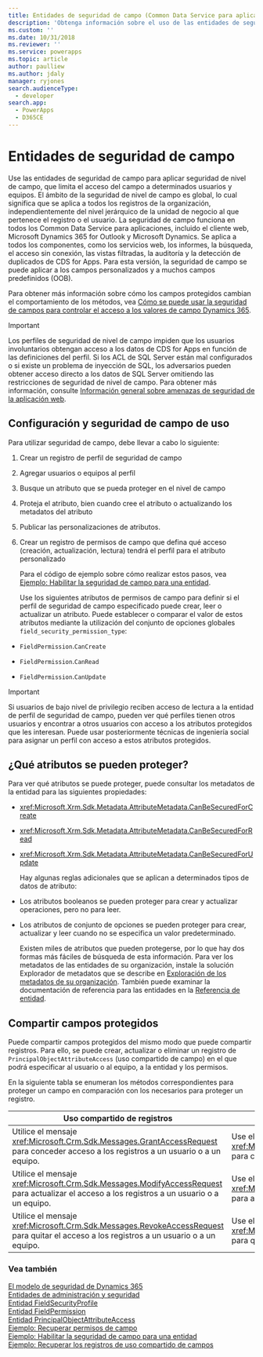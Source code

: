 ```yaml
---
title: Entidades de seguridad de campo (Common Data Service para aplicaciones) | Microsoft Docs
description: 'Obtenga información sobre el uso de las entidades de seguridad de campo para aplicar seguridad de nivel de campo, que limita el acceso del campo a determinados usuarios y equipos.'
ms.custom: ''
ms.date: 10/31/2018
ms.reviewer: ''
ms.service: powerapps
ms.topic: article
author: paulliew
ms.author: jdaly
manager: ryjones
search.audienceType:
  - developer
search.app:
  - PowerApps
  - D365CE
---
```

# <a name="field-security-entities"></a>Entidades de seguridad de campo

Use las entidades de seguridad de campo para aplicar seguridad de nivel de campo, que limita el acceso del campo a determinados usuarios y equipos. El ámbito de la seguridad de nivel de campo es global, lo cual significa que se aplica a todos los registros de la organización, independientemente del nivel jerárquico de la unidad de negocio al que pertenece el registro o el usuario. La seguridad de campo funciona en todos los Common Data Service para aplicaciones, incluido el cliente web, Microsoft Dynamics 365 for Outlook y Microsoft Dynamics. Se aplica a todos los componentes, como los servicios web, los informes, la búsqueda, el acceso sin conexión, las vistas filtradas, la auditoría y la detección de duplicados de CDS for Apps. Para esta versión, la seguridad de campo se puede aplicar a los campos personalizados y a muchos campos predefinidos (OOB).  
  
 Para obtener más información sobre cómo los campos protegidos cambian el comportamiento de los métodos, vea [Cómo se puede usar la seguridad de campos para controlar el acceso a los valores de campo Dynamics 365](/dynamics365/customer-engagement/developer/security-dev/use-field-security-control-access-field-values).  
  
> [!IMPORTANT]
>  Los perfiles de seguridad de nivel de campo impiden que los usuarios involuntarios obtengan acceso a los datos de CDS for Apps en función de las definiciones del perfil. Si los ACL de SQL Server están mal configurados o si existe un problema de inyección de SQL, los adversarios pueden obtener acceso directo a los datos de SQL Server omitiendo las restricciones de seguridad de nivel de campo. Para obtener más información, consulte [Información general sobre amenazas de seguridad de la aplicación web](https://msdn.microsoft.com/library/f13d73y6.aspx).  
  
<a name="bkmk_setup"></a>   

## <a name="set-up-and-use-field-security"></a>Configuración y seguridad de campo de uso  
 Para utilizar seguridad de campo, debe llevar a cabo lo siguiente:  
  
1. Crear un registro de perfil de seguridad de campo  
  
2. Agregar usuarios o equipos al perfil  
  
3. Busque un atributo que se pueda proteger en el nivel de campo  
  
4. Proteja el atributo, bien cuando cree el atributo o actualizando los metadatos del atributo  
  
5. Publicar las personalizaciones de atributos.  
  
6. Crear un registro de permisos de campo que defina qué acceso (creación, actualización, lectura) tendrá el perfil para el atributo personalizado  
  
   Para el código de ejemplo sobre cómo realizar estos pasos, vea [Ejemplo: Habilitar la seguridad de campo para una entidad](/dynamics365/customer-engagement/developer/sample-enable-field-security-entity).  
  
   Use los siguientes atributos de permisos de campo para definir si el perfil de seguridad de campo especificado puede crear, leer o actualizar un atributo. 
   Puede establecer o comparar el valor de estos atributos mediante la utilización del conjunto de opciones globales `field_security_permission_type`:  
  
-   `FieldPermission`.`CanCreate`  
  
-   `FieldPermission`.`CanRead`  
  
-   `FieldPermission`.`CanUpdate`  
  
> [!IMPORTANT]
>  Si usuarios de bajo nivel de privilegio reciben acceso de lectura a la entidad de perfil de seguridad de campo, pueden ver qué perfiles tienen otros usuarios y encontrar a otros usuarios con acceso a los atributos protegidos que les interesan. Puede usar posteriormente técnicas de ingeniería social para asignar un perfil con acceso a estos atributos protegidos.  
  
<a name="bkmk_whichattributes"></a>   

## <a name="which-attributes-can-be-secured"></a>¿Qué atributos se pueden proteger?  
 Para ver qué atributos se puede proteger, puede consultar los metadatos de la entidad para las siguientes propiedades:  
  
- <xref:Microsoft.Xrm.Sdk.Metadata.AttributeMetadata.CanBeSecuredForCreate>  
  
- <xref:Microsoft.Xrm.Sdk.Metadata.AttributeMetadata.CanBeSecuredForRead>  
  
- <xref:Microsoft.Xrm.Sdk.Metadata.AttributeMetadata.CanBeSecuredForUpdate>  
  
  Hay algunas reglas adicionales que se aplican a determinados tipos de datos de atributo:  
  
- Los atributos booleanos se pueden proteger para crear y actualizar operaciones, pero no para leer.  
  
- Los atributos de conjunto de opciones se pueden proteger para crear, actualizar y leer cuando no se especifica un valor predeterminado.  
  
  Existen miles de atributos que pueden protegerse, por lo que hay dos formas más fáciles de búsqueda de esta información. Para ver los metadatos de las entidades de su organización, instale la solución Explorador de metadatos que se describe en [Exploración de los metadatos de su organización](/dynamics365/customer-engagement/developer/browse-your-metadata). También puede examinar la documentación de referencia para las entidades en la [Referencia de entidad](/dynamics365/customer-engagement/developer/about-entity-reference).  
  
<a name="bkmk_sharing"></a>   
## <a name="share-secured-fields"></a>Compartir campos protegidos  
 Puede compartir campos protegidos del mismo modo que puede compartir registros. Para ello, se puede crear, actualizar o eliminar un registro de `PrincipalObjectAttributeAccess` (uso compartido de campo) en el que podrá especificar al usuario o al equipo, a la entidad y los permisos.  
  
 En la siguiente tabla se enumeran los métodos correspondientes para proteger un campo en comparación con los necesarios para proteger un registro.  
  
|Uso compartido de registros|Uso compartido de acceso a campos|  
|--------------------|--------------------------|  
|Utilice el mensaje <xref:Microsoft.Crm.Sdk.Messages.GrantAccessRequest> para conceder acceso a los registros a un usuario o a un equipo.|Use el mensaje <xref:Microsoft.Xrm.Sdk.Messages.CreateRequest> o el método <xref:Microsoft.Xrm.Sdk.IOrganizationService>.<xref:Microsoft.Xrm.Sdk.IOrganizationService.Create*> para conceder acceso seguro a campos a un usuario o equipo.|  
|Utilice el mensaje <xref:Microsoft.Crm.Sdk.Messages.ModifyAccessRequest> para actualizar el acceso a los registros a un usuario o a un equipo.|Use el mensaje <xref:Microsoft.Xrm.Sdk.Messages.UpdateRequest> o el método <xref:Microsoft.Xrm.Sdk.IOrganizationService>.<xref:Microsoft.Xrm.Sdk.IOrganizationService.Update*> para actualizar el acceso seguro a campos de un usuario o equipo.|  
|Utilice el mensaje <xref:Microsoft.Crm.Sdk.Messages.RevokeAccessRequest> para quitar el acceso a los registros a un usuario o a un equipo.|Use el mensaje <xref:Microsoft.Xrm.Sdk.Messages.DeleteRequest> o el método <xref:Microsoft.Xrm.Sdk.IOrganizationService>.<xref:Microsoft.Xrm.Sdk.IOrganizationService.Delete*> para quitar el acceso seguro a campos de un usuario o equipo.|  
  
### <a name="see-also"></a>Vea también  
 [El modelo de seguridad de Dynamics 365](security-model.md)   
 [Entidades de administración y seguridad](/dynamics365/customer-engagement/developer/administration-security-entities)   
 [Entidad FieldSecurityProfile](/reference/entities/fieldsecurityprofile.md)   
 [Entidad FieldPermission](/reference/entities/fieldpermission.md)   
 [Entidad PrincipalObjectAttributeAccess](/reference/entities/principalobjectattributeaccess.md)    
 [Ejemplo: Recuperar permisos de campo](/dynamics365/customer-engagement/developer/sample-retrieve-field-permissions)   
 [Ejemplo: Habilitar la seguridad de campo para una entidad](org-service/samples/enable-field-security-entity.md)   
 [Ejemplo: Recuperar los registros de uso compartido de campos](/dynamics365/customer-engagement/developer/sample-retrieve-field-sharing-records)
